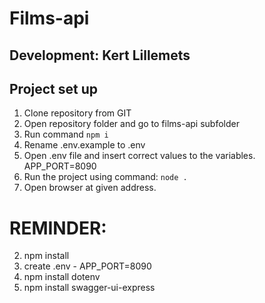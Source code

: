 # Films-api

## Development: Kert Lillemets

## Project set up

1. Clone repository from GIT
2. Open repository folder and go to films-api subfolder
3. Run command `npm i`
4. Rename .env.example to .env
5. Open .env file and insert correct values to the variables. APP_PORT=8090 
4. Run the project using command: `node .`
5. Open browser at given address.

# REMINDER:
2. npm install
3. create .env  - APP_PORT=8090
4. npm install dotenv
5. npm install swagger-ui-express
